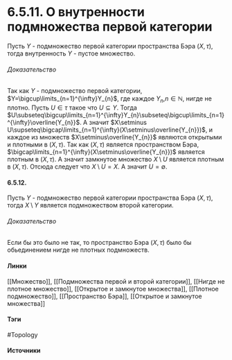 # 6.5.11. О внутренности подмножества первой категории
Пусть $Y$ - подмножество первой категории пространства Бэра $(X,\tau)$, тогда внутренность $Y$ - пустое множество.
###### Доказательство
Так как $Y$ - подмножество первой категории, $Y=\bigcup\limits_{n=1}^{\infty}Y_{n}$, где каждое $Y_{n}$,$n\in\mathbb{N}$, нигде не плотно.
Пусть $U\in\tau$ такое что $U\subseteq Y$. Тогда $U\subseteq\bigcup\limits_{n=1}^{\infty}Y_{n}\subseteq\bigcup\limits_{n=1}^{\infty}\overline{Y_{n}}$.
А значит $X\setminus U\supseteq\bigcap\limits_{n=1}^{\infty}(X\setminus\overline{Y_{n}})$, и каждое из множеств $X\setminus\overline{Y_{n}}$ являются открытыми и плотными в $(X,\tau)$.
Так как $(X,\tau)$ является пространством Бэра, $\bigcap\limits_{n=1}^{\infty}(X\setminus\overline{Y_{n}})$ является плотным в $(X,\tau)$. А значит замкнутое множество $X\setminus U$ является плотным в $(X,\tau)$. Отсюда следует что $X\setminus U=X$. А значит $U=\emptyset$.
#### 6.5.12. 
Пусть $Y$ - подмножество первой категории пространства Бэра $(X,\tau)$, тогда $X\setminus Y$ является подмножеством второй категории.
###### Доказательство
Если бы это было не так, то пространство Бэра $(X,\tau)$ было бы обьединением нигде не плотных подмножеств.
#### Линки
 [[Множество]],
 [[Подмножества первой и второй категории]],
 [[Нигде не плотное множество]],
 [[Открытое и замкнутое множества]],
 [[Плотное подмножество]],
 [[Пространство Бэра]],
 [[Открытое и замкнутое множества]]
#### Тэги
 #Topology 
#### Источники
